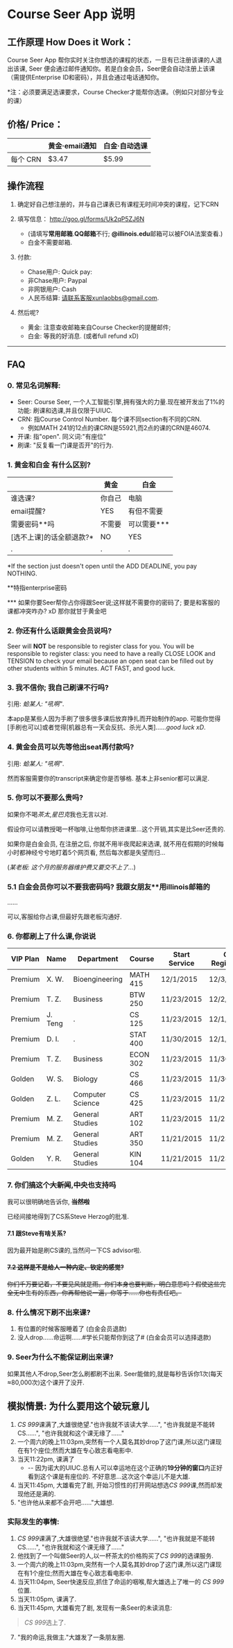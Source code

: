 # Course Seer App 说明

## 工作原理 How Does it Work：

Course Seer App 帮你实时关注你想选的课程的状态，一旦有已注册该课的人退出该课, Seer 便会通过邮件通知你。若是白金会员，Seer便会自动注册上该课（需提供Enterprise ID和密码），并且会通过电话通知你。
 
*注：必须要满足选课要求，Course Checker才能帮你选课。（例如只对部分专业的课）


## 价格/ Price：



|        | 黄金·email通知 | 白金·自动选课 |
|--------|------------|---------|
| 每个 CRN  | $3.47      | $5.99   |

<!--| 5 CRNs | $9.99      | $18.99  |-->

## 操作流程

1. 确定好自己想注册的，并与自己课表已有课程无时间冲突的课程，记下CRN

2. 填写信息： <http://goo.gl/forms/Uk2qP5ZJ6N> 
	* (请填写**常用邮箱**.**QQ邮箱**不行; **@illinois.edu**邮箱可以被FOIA法案查看.)
	* 白金不需要邮箱.

3. 付款:
	* Chase用户: Quick pay: 
	* 非Chase用户: Paypal
	* 非网银用户: Cash
	* 人民币结算: 请联系客服xunlaobbs@gmail.com.

4. 然后呢?
	* 黄金: 注意查收邮箱来自Course Checker的提醒邮件; 
	* 白金: 等我的好消息. (或者full refund xD)

----------------------------

## FAQ
### 0. 常见名词解释:
* Seer: Course Seer, 一个人工智能引擎,拥有强大的力量.现在被开发出了1%的功能: 刷课和选课,并且仅限于UIUC.
* CRN: 指Course Control Number. 每个课不同section有不同的CRN. 
	* 例如MATH 241的12点的课CRN是55921,而2点的课的CRN是46074.
* 开课: 指"open". 同义词:"有座位"
* 刷课: "反复看一门课是否开"的行为.



### 1. 黄金和白金 有什么区别?

|        | 黄金 | 白金|
|--------|------------|---------|
| 谁选课? | 你自己    | 电脑   |
| email提醒? | YES     | 有但不需要  |
| 需要密码**吗 | 不需要     | 可以需要***   |
| [选不上课]的话全额退款?* | NO     | YES   |
|.|.|.|


*If the section just doesn't open until the ADD DEADLINE, you pay NOTHING. 

**特指enterprise密码

*** 如果你要Seer帮你占你得跟Seer说;这样就不需要你的密码了; 要是和客服的课都冲突咋办? xD 那你就甘于黄金吧


 	
### 2. 你还有什么话跟黄金会员说吗?
Seer will **NOT** be responsible to register class for you. You will be responsible to register class: you need to have a really CLOSE LOOK and TENSION to check your email because an open seat can be filled out by other students within 5 minutes. ACT FAST, and good luck.

### 3. 我不信你; 我自己刷课不行吗?
引用: *蛤某人: "吼啊"*. 

本app是某些人因为手刷了很多很多课后放弃挣扎而开始制作的app. 可能你觉得[手刷也可以]或者觉得[机器总有一天会反抗、杀光人类]……*good luck xD*. 

### 4. 黄金会员可以先等他出seat再付款吗?
引用: *蛤某人: "吼啊"*. 

然而客服需要你的transcript来确定你是否够格. 基本上非senior都可以满足.

### 5. 你可以不要那么贵吗?
如果你不喝*茶太*,*星巴克*我也无言以对.

假设你可以请教授喝一杯咖啡,让他帮你挤进课里…这个开销,其实是比Seer还贵的.

如果你是白金会员, 在注册之后, 你就不用半夜爬起来选课, 就不用在假期的时候每小时都神经兮兮地盯着5个网页看, 然后每次都是失望而归…

(*某老板: 这个月的服务器维护费又要交不上了...*)

### 5.1 白金会员你可以不要我密码吗? 我跟女朋友**用illinois邮箱的
……

可以,客服给你占课,但最好先跟老板沟通好.

### 6. 你都刷上了什么课,你说说

| VIP Plan | Name    | Department       | Course   | Start Service | Get Registered | Day cost | 
|----------|---------|------------------|----------|---------------|----------------|----------| 
| Premium  | X. W.   | Bioengineering   | MATH 415 | 12/1/2015     | 12/3/2015      | 2        | 
| Premium  | T. Z.   | Business         | BTW 250  | 11/23/2015    | 12/2/2015      | 9        | 
| Premium  | J. Teng | .                | CS 125   | 11/23/2015    | 12/1/2015      | 8        | 
| Premium  | D. I.   | .                | STAT 400 | 11/30/2015    | 12/1/2015      | 1        | 
| Premium  | T. Z.   | Business         | ECON 302 | 11/23/2015    | 11/30/2015     | 7        | 
| Golden   | W. S.   | Biology          | CS 466   | 11/23/2015    | 11/30/2015     | 7        | 
| Golden   | Z. L.   | Computer Science | CS 425   | 11/23/2015    | 11/25/2015     | 2        | 
| Premium  | M. Z.   | General Studies  | ART 102  | 11/23/2015    | 11/25/2015     | 2        | 
| Premium  | M. Z.   | General Studies  | ART 350  | 11/21/2015    | 11/23/2015     | 2        | 
| Golden   | Y. R.   | General Studies  | KIN 104  | 11/21/2015    | 11/23/2015     | 2        | 

### 7. 你们搞这个~~大新闻~~,~~中央~~也支持吗

我可以很明确地告诉你, ~~**当然啦**~~ 

已经间接地得到了CS系Steve Herzog的批准.

#### 7.1 跟Steve有啥关系?

因为最开始是刷CS课的,当然问一下CS advisor啦.

#### ~~7.2 这样是不是给人一种内定、钦定的感觉?~~

~~你们千万要记着，不要见风就是雨。你们本身也要判断，明白意思吗？假使这些完全无中生有的东西，你再帮他说一遍，你等于……你也有责任吧。~~


### 8. 什么情况下刷不出来课?
1. 有位置的时候客服睡着了 (白金会员退款)
2. 没人drop……命运啊……#学长只能帮你到这了# (白金会员可以选择退款)


### 9. Seer为什么不能保证刷出来课?
如果其他人不drop,Seer怎么刷都刷不出来. Seer能做的,就是每秒告诉你1次(每天≈80,000次)这个课开了没开.

## 模拟情景: 为什么要用这个破玩意儿
1. *CS 999*课满了,大雄很绝望."也许我就不该读大学……", "也许我就是不能转CS……", "也许我就和这个课无缘了……"
2. 一个周六的晚上11:03pm,突然有一个人莫名其妙drop了这门课,所以这门课现在有1个座位;然而大雄在专心致志看电影中.
3. 当天11:22pm, 课满了 
	* -- 因为诺大的UIUC.总有人可以幸运地在这个正确的**19分钟的窗口**内正好看到这个课是有座位的. 不好意思…这次这个幸运儿不是大雄.
4. 当天11:45pm, 大雄看完了剧, 开始习惯性的打开网站想选*CS 999*课,然而却发现他还是满的.
5. "也许他从来都不会开吧……"大雄想.


### 实际发生的事情:
1. *CS 999*课满了,大雄很绝望."也许我就不该读大学……", "也许我就是不能转CS……", "也许我就和这个课无缘了……"
2. 他找到了一个叫做Seer的人,以一杯茶太的价格购买了*CS 999*的选课服务.
3. 一个周六的晚上11:03pm,突然有一个人莫名其妙drop了这门课,所以这门课现在有1个座位;然而大雄在专心致志看电影中.
4. 当天11:04pm, Seer快速反应,抓住了命运的咽喉,帮大雄选上了唯一的 *CS 999*位置.
5. 当天11:05pm, 课满了.
6. 当天11:45pm, 大雄看完了剧, 发现有一条Seer的未读消息:
> *CS 999*选上了.

7. "我的命运,我做主."大雄发了一条朋友圈.

